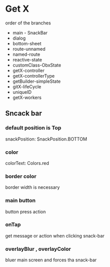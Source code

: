 # Get X 
order of the branches
* main - SnackBar
* dialog
* bottom-sheet
* route-unnamed
* named-route
* reactive-state
* customClass-ObxState
* getX-controller
* getX-controllerType
* getBuilder-simpleState
* gitX-lifeCycle
* uniqueID
* getX-workers

## Sncack bar
### default position is Top
snackPosition: SnackPosition.BOTTOM
### color
colorText: Colors.red
### border color
border width is necessary 
### main button
button press action
### onTap
get message or action when clicking snack-bar
### overlayBlur , overlayColor
bluer main screen and forces tha snack-bar


